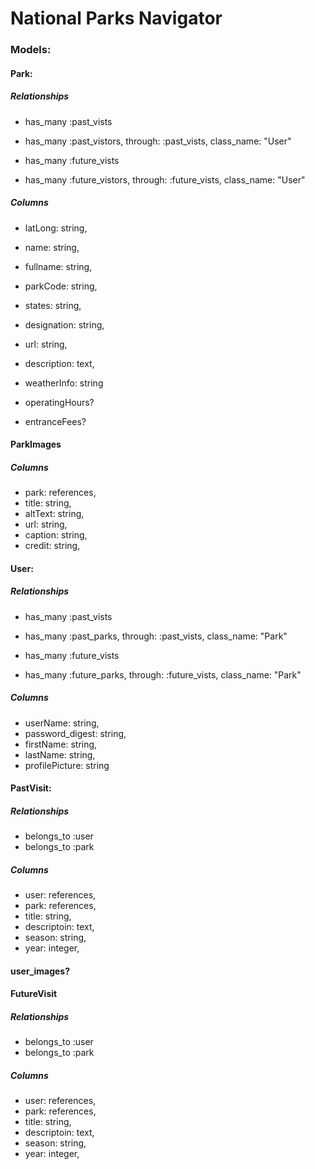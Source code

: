 # National Parks Navigator
### Models:

#### Park: 
##### Relationships
  * has_many :past_vists
  * has_many :past_vistors, through: :past_vists, class_name: "User"
  
  * has_many :future_vists
  * has_many :future_vistors, through: :future_vists, class_name: "User"
##### Columns
  * latLong: string,
  * name: string,
  * fullname: string,
  * parkCode: string,
  * states: string,
  * designation: string,
  * url: string,
  * description: text,
  * weatherInfo: string
  
  * operatingHours?
  * entranceFees?

#### ParkImages
##### Columns
* park: references,
* title: string,
* altText: string,
* url: string,
* caption: string,
* credit: string,

#### User:
##### Relationships
* has_many :past_vists
* has_many :past_parks, through: :past_vists, class_name: "Park"
  
* has_many :future_vists
* has_many :future_parks, through: :future_vists, class_name: "Park"

##### Columns
* userName: string,
* password_digest: string,
* firstName: string,
* lastName: string,
* profilePicture: string

#### PastVisit:
##### Relationships
* belongs_to :user
* belongs_to :park
  
##### Columns
* user: references,
* park: references,
* title: string,
* descriptoin: text,
* season: string,
* year: integer,
  
#### user_images?

#### FutureVisit
##### Relationships
* belongs_to :user
* belongs_to :park
##### Columns
* user: references,
* park: references,
* title: string,
* descriptoin: text,
* season: string,
* year: integer,
